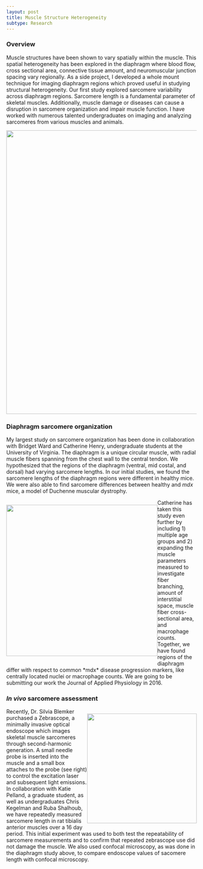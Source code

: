 ```yaml
---
layout: post
title: Muscle Structure Heterogeneity
subtype: Research
---
```


### Overview

Muscle structures have been shown to vary spatially within the muscle. 
This spatial heterogeneity has been explored in the diaphragm where blood flow, cross sectional area, connective tissue amount, and neuromuscular junction spacing vary regionally.
As a side project, I developed a whole mount technique for imaging diaphragm regions which proved useful in studying structural heterogeneity.
Our first study explored sarcomere variability across diaphragm regions.
Sarcomere length is a fundamental parameter of skeletal muscles.
Additionally, muscle damage or diseases can cause a disruption in sarcomere organization and impair muscle function.
I have worked with numerous talented undergraduates on imaging and analyzing sarcomeres from various muscles and animals.
<p><img src="{{ site.baseurl }}images/single_fiber.png" width="750px"></p> 

### Diaphragm sarcomere organization

My largest study on sarcomere organization has been done in collaboration with Bridget Ward and Catherine Henry, undergraduate students at the University of Virginia.
The diaphragm is a unique circular muscle, with radial muscle fibers spanning from the chest wall to the central tendon.
We hypothesized that the regions of the diaphragm (ventral, mid costal, and dorsal) had varying sarcomere lengths.
In our initial studies, we found the sarcomere lengths of the diaphragm regions were different in healthy mice.
We were also able to find sarcomere differences between healthy and *mdx* mice, a model of Duchenne muscular dystrophy.
<p style="float: left;"><img class="margined" src="{{ site.baseurl }}images/diaphragm_3.png" width="400px"></p> 
Catherine has taken this study even further by including 1) multiple age groups and 2) expanding the muscle parameters measured to investigate fiber branching, amount of interstitial space, muscle fiber cross-sectional area, and macrophage counts. 
Together, we have found regions of the diaphragm differ with respect to common *mdx* disease progression markers, like centrally located nuclei or macrophage counts.
We are going to be submitting our work the Journal of Applied Physiology in 2016.

<div style="clear:left">

<h3> <em>In vivo</em> sarcomere assessment </h3>

<p style="float: right;"><img class="margined" 	src="{{ site.baseurl }}images/Kyle_zebrascope.jpg" width="290px"></p> 
Recently, Dr. Silvia Blemker purchased a Zebrascope, a minimally invasive optical endoscope which images skeletal muscle sarcomeres through second-harmonic generation.
A small needle probe is inserted into the muscle and a small box attaches to the probe (see right) to control the excitation laser and subsequent light emissions.
In collaboration with Katie Pelland, a graduate student, as well as undergraduates Chris Kegelman and Ruba Shalhoub, 
we have repeatedly measured sarcomere length in rat tibialis anterior muscles over a 16 day period.
This initial experiment was used to both test the repeatability of sarcomere measurements and to confirm that repeated zebrascope use did not damage the muscle.
We also used confocal microscopy, as was done in the diaphragm study above, to compare endoscope values of sacomere length with confocal microscopy.
<div style="clear:right">